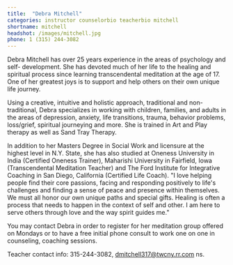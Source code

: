 ```yaml
---
title:  "Debra Mitchell"
categories: instructor counselorbio teacherbio mitchell
shortname: mitchell
headshot: /images/mitchell.jpg
phone: 1 (315) 244-3082
---
```

Debra Mitchell has over 25 years experience in the areas of psychology and self- development.  She has devoted much of her life to the healing and spiritual process since learning transcendental meditation at the age of 17.  One of her greatest joys is to support and help others on their own unique life journey.

Using a creative, intuitive and holistic approach, traditional and non-traditional, Debra specializes in working with children, families, and adults in the areas of depression, anxiety, life transitions, trauma, behavior problems, loss/grief, spiritual journeying and more.  She is trained in Art and Play therapy as well as Sand Tray Therapy.  

In addition to her Masters Degree in Social Work and licensure at the highest level in N.Y. State, she has also studied at Oneness University in India (Certified Oneness Trainer), Maharishi University in Fairfield, Iowa (Transcendental Meditation Teacher) and The Ford Institute for Integrative Coaching in San Diego, California (Certified Life Coach).  "I love helping people find their core passions, facing and responding positively to life's challenges and finding a sense of peace and presence within themselves.  We must all honor our own unique paths and special gifts. Healing is often a process that needs to happen in the context of self and other. I am here to serve others through love and the way spirit guides me."

You may contact Debra in order to register for her meditation group offered on Mondays or to have a free initial phone consult to work one on one in counseling, coaching sessions.

Teacher contact info: 315-244-3082, <dmitchell317@twcny.rr.com>
ns.
